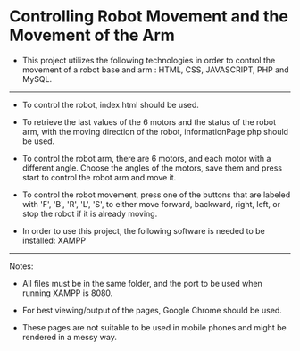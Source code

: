 # Controlling Robot Movement and the Movement of the Arm

- This project utilizes the following technologies in order to control the movement of a robot base and arm : HTML, CSS, JAVASCRIPT, PHP and MySQL.
-------------------------------------
- To control the robot, index.html should be used.

- To retrieve the last values of the 6 motors and the status of the robot arm, with the moving direction of the robot,  informationPage.php should be used.

- To control the robot arm, there are 6 motors, and each motor with a different angle. Choose the angles of the motors, save them and press start to control the robot arm and move it.

- To control the robot movement, press one of the buttons that are labeled with 'F', 'B', 'R', 'L', 'S',  to either move forward, backward, right, left, or stop the robot if it is already moving.

- In order to use this project, the following software is needed to be installed: 
XAMPP
-----------------------------------
Notes:

- All files must be in the same folder, and the port to be used when running XAMPP is 8080.

- For best viewing/output of the pages, Google Chrome should be used.

- These pages are not suitable to be used in mobile phones and might be rendered in a messy way.

